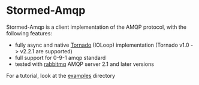 Stormed-Amqp
============

Stormed-Amqp is a client implementation of the AMQP protocol,
with the following features:

  - fully async and native [Tornado][2] (IOLoop) implementation
    (Tornado v1.0 -> v2.2.1 are supported)
  - full support for 0-9-1 amqp standard
  - tested with [rabbitmq][1] AMQP server 2.1 and later versions

For a tutorial, look at the [examples][3] directory

[1]: http://www.rabbitmq.com
[2]: http://www.tornadoweb.org
[3]: https://github.com/paolo-losi/stormed-amqp/tree/master/examples
